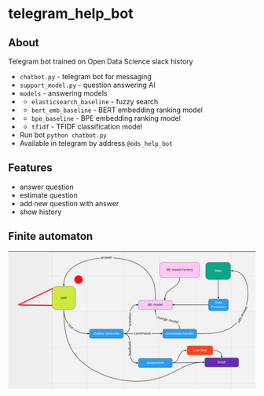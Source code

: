 # telegram_help_bot
## About
Telegram bot trained on Open Data Science slack history
- `chatbot.py` - telegram bot for messaging
- `support_model.py` - question answering AI
- `models` - answering models
- - `elasticsearch_baseline` - fuzzy search
- - `bert_emb_baseline` - BERT embedding ranking model
- - `bpe_baseline` - BPE embedding ranking model
- - `tfidf` - TFIDF classification model
- Run bot `python chatbot.py`
- Available in telegram by address `@ods_help_bot`
## Features
- answer question
- estimate question
- add new question with answer
- show history

## Finite automaton
![](https://github.com/ods-pet-projects/ods_help_bot/blob/master/_chatbot_graph.png)




